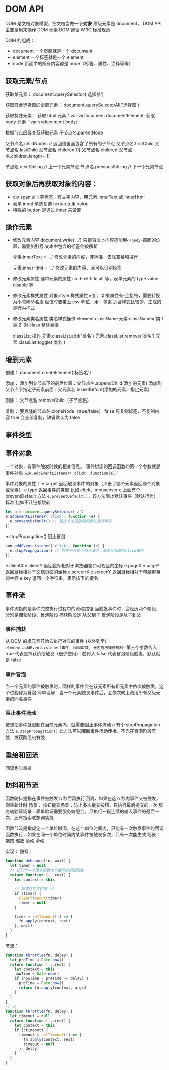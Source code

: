 # DOM API

DOM 是文档对象模型，把文档当做一个**对象**
顶级元素是 document，
DOM API 主要是用来操作 DOM 元素
DOM 遵循 W3C 标准规范

DOM 的组成：

- document 一个页面就是一个 document
- element 一个标签就是一个 element
- node 页面中的所有内容都是 node（标签、属性、注释等等）

## 获取元素/节点

获取某元素：
document.querySelector('选择器')

获取符合选择器的全部元素：
document.querySelectorAll('选择器')

获取特殊元素：
获取 html 元素：var v=document.documentElement;
获取 body 元素：var v=document.body;

根据节点层级关系获取元素
子节点名.parentNode

父节点名.childNodes // 返回值里面包含了所有的子节点
父节点名.firstChild
父节点名.lastChild
父节点名.children[0]
父节点名.children[父节点名.children.length - 1]

节点名.nextSibling // 上一个兄弟节点
节点名.previousSibling // 下一个兄弟节点

## 获取对象后再获取对象的内容：

- div span ul li 等标签，有文字内容，用元素.innerText 或.innerHtml
- 表单 input 单选复选 textarea 用.value
- 特殊的 button 是通过 inner 来设置

## 操作元素

- 修改元素内容
  document.write('...')
  只能将文本内容追加到`</body>`前面的位置，需要加引号
  文本中包含的标签会被解析

  元素.innerText = '...'
  修改元素的内容，非标准，去除空格和换行

  元素.innerHtml = '...'
  修改元素的内容，且可以识别标签

- 修改元素属性
  选中元素的属性
  src href title alt 等，表单元素的 type value disable 等

- 修改元素样式属性
  对象.style.样式属性=值；
  如果属性有-连接符，需要转换为小驼峰命名法
  赋值时要带上 css 单位，用`''`包裹
  适合样式比较少，生成的是行内样式

- 修改元素类名属性
  类名样式操作 element.className
  元素.className='类 1 类 2'
  对 class 整体替换

  classList 操作
  元素.classList.add('类名')
  元素.classList.remove('类名')
  元素.classList.toggle('类名')

## 增删元素

创建：
document.createElement('标签名')

添加：
添加到父节点下的最后位置：父节点名.appendChild(添加的元素)
添加到父节点下指定子元素前面：父元素名.insertBefore(添加的元素，指定元素)

删除：
父节点名.removeChild（子节点名）

复制：
要克隆的节点名.cloneNode（true/false）
false 只复制标签，不复制内容
true 会全部复制，缺省默认为 false

## 事件类型

## 事件对象

一个对象，有事件触发时候的相关信息。
事件绑定的回调函数的第一个参数就是事件对象 `元素.addEventListener('click',function(e))`

事件对象的属性：
e.target 返回触发事件的对象（点击了哪个元素返回哪个对象或元素）
e.type 返回事件的类型 比如 click、mouseover
e 上面有个 preventDefault 方法 `e.preventDefault()`，该方法阻止默认事件（默认行为） 标准 比如不让链接跳转

```js
let a = document.querySelector('a')
a.addEventListener('click', function (e) {
  e.preventDefault() // 阻止点击链接后的默认跳转事件
})
```

e.stopPropagation() 阻止冒泡

```js
son.addEventListener('click', function (e) {
  e.stopPropagation() // 写在子元素上阻止冒泡，触发父元素的click事件
})
```

e.clientX e.clientY 返回鼠标相对于浏览器窗口可视区的坐标
e.pageX e.pageY 返回鼠标相对于文档页面的坐标
e.screenX e.screenY 返回鼠标相对于电脑屏幕的坐标
e.key 返回一个字符串，表示按下的键名

## 事件流

事件流指的是事件完整执行过程中的流动路径
当触发事件时，会经历两个阶段，分别是捕获阶段、冒泡阶段
捕获阶段是 从父到子 冒泡阶段是从子到父

### 事件捕获

从 DOM 的根元素开始去执行对应的事件 (从外到里)
`element.addEventListener(事件, 回调函数, 是否启用捕获机制)`
第三个参数传入 true 代表是捕获阶段触发（很少使用）
若传入 false 代表冒泡阶段触发，默认就是 false

### 事件冒泡

当一个元素的事件被触发时，同样的事件会在该元素所有祖元素中依次被触发，这个过程称为冒泡
简单理解：当一个元素触发事件后，会依次向上调用所有父级元素的同名事件

### 阻止事件流动

若想把事件就限制在当前元素内，就需要阻止事件流动
e 有个 stopPropagation 方法 `e.stopPropagation()`
此方法可以阻断事件流动传播，不光在冒泡阶段有效，捕获阶段也有效

## 重绘和回流

回流也叫重排

## 防抖和节流

函数防抖是指在事件被触发 n 秒后再执行回调，如果在这 n 秒内事件又被触发，则重新计时
场景：
按钮提交场景：防⽌多次提交按钮，只执⾏最后提交的⼀次
服务端验证场景：表单验证需要服务端配合，只执⾏⼀段连续的输⼊事件的最后⼀次，还有搜索联想词功能

函数节流是指规定一个单位时间，在这个单位时间内，只能有一次触发事件的回调函数执行，如果在同一个单位时间内某事件被触发多次，只有一次能生效
场景：
拖拽 缩放 滚动 滑动

实现：
防抖：

```js
function debounce(fn, wait) {
  let timer = null
  // 返回了一个匿名函数作为事件的回调函数
  return function (...rest) {
    let context = this

    /* 如果存在定时器 */
    if (timer) {
      clearTimeout(timer)
      timer = null
    }

    timer = setTimeout(() => {
      fn.apply(context, rest)
    }, wait)
  }
}
```

节流：

```js
function throttle(fn, delay) {
  let preTime = Date.now()
  return function (...rest) {
    let context = this
    nowTime = Date.now()
    if (nowTime - preTime >= delay) {
      preTime = Date.now()
      return fn.apply(context, args)
    }
  }
}
// 或
function throttle(fn, delay) {
  let timeout = null
  return function (...rest) {
    let context = this
    if (!timeout) {
      timeout = setTimeout(() => {
        fn.apply(context, rest)
        timeout = null
      }, delay)
    }
  }
}
```
